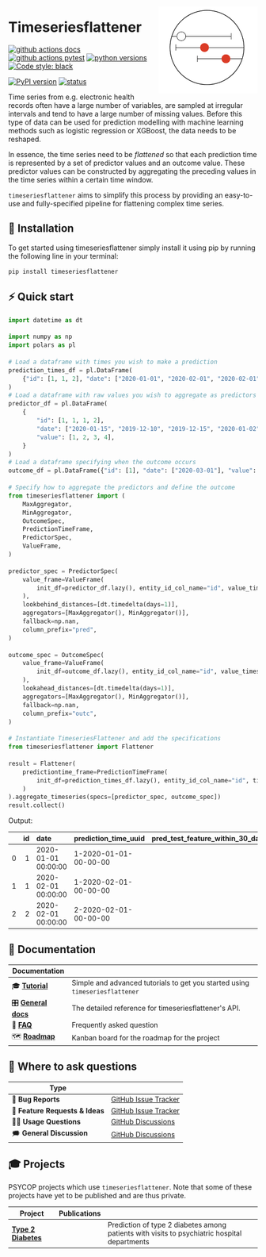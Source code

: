 <a href="https://github.com/Aarhus-Psychiatry-Research/timeseriesflattener"><img src="https://github.com/Aarhus-Psychiatry-Research/timeseriesflattener/blob/main/docs/_static/icon.png?raw=true" width="200" align="right"/></a>

# Timeseriesflattener

[![github actions docs](https://github.com/Aarhus-Psychiatry-Research/timeseriesflattener/actions/workflows/documentation.yml/badge.svg)](https://aarhus-psychiatry-research.github.io/timeseriesflattener/)
[![github actions pytest](https://github.com/Aarhus-Psychiatry-Research/timeseriesflattener/actions/workflows/main_test_and_release.yml/badge.svg)](https://github.com/Aarhus-Psychiatry-Research/timeseriesflattener/actions)
[![python versions](https://img.shields.io/pypi/pyversions/timeseriesflattener)](https://pypi.org/project/timeseriesflattener/)
[![Code style: black](https://img.shields.io/badge/Code%20Style-Black-black)](https://black.readthedocs.io/en/stable/the_black_code_style/current_style.html)

[![PyPI version](https://badge.fury.io/py/timeseriesflattener.svg)](https://pypi.org/project/timeseriesflattener/)
[![status](https://joss.theoj.org/papers/3bbea8745668d1aa40ff796c6fd3db87/status.svg)](https://joss.theoj.org/papers/3bbea8745668d1aa40ff796c6fd3db87)

Time series from e.g. electronic health records often have a large number of variables, are sampled at irregular intervals and tend to have a large number of missing values. Before this type of data can be used for prediction modelling with machine learning methods such as logistic regression or XGBoost, the data needs to be reshaped.  

In essence, the time series need to be *flattened* so that each prediction time is represented by a set of predictor values and an outcome value. These predictor values can be constructed by aggregating the preceding values in the time series within a certain time window. 

`timeseriesflattener` aims to simplify this process by providing an easy-to-use and fully-specified pipeline for flattening complex time series.  

## 🔧 Installation
To get started using timeseriesflattener simply install it using pip by running the following line in your terminal:

```
pip install timeseriesflattener
```

## ⚡ Quick start

```py
import datetime as dt

import numpy as np
import polars as pl

# Load a dataframe with times you wish to make a prediction
prediction_times_df = pl.DataFrame(
    {"id": [1, 1, 2], "date": ["2020-01-01", "2020-02-01", "2020-02-01"]}
)
# Load a dataframe with raw values you wish to aggregate as predictors
predictor_df = pl.DataFrame(
    {
        "id": [1, 1, 1, 2],
        "date": ["2020-01-15", "2019-12-10", "2019-12-15", "2020-01-02"],
        "value": [1, 2, 3, 4],
    }
)
# Load a dataframe specifying when the outcome occurs
outcome_df = pl.DataFrame({"id": [1], "date": ["2020-03-01"], "value": [1]})

# Specify how to aggregate the predictors and define the outcome
from timeseriesflattener import (
    MaxAggregator,
    MinAggregator,
    OutcomeSpec,
    PredictionTimeFrame,
    PredictorSpec,
    ValueFrame,
)

predictor_spec = PredictorSpec(
    value_frame=ValueFrame(
        init_df=predictor_df.lazy(), entity_id_col_name="id", value_timestamp_col_name="date"
    ),
    lookbehind_distances=[dt.timedelta(days=1)],
    aggregators=[MaxAggregator(), MinAggregator()],
    fallback=np.nan,
    column_prefix="pred",
)

outcome_spec = OutcomeSpec(
    value_frame=ValueFrame(
        init_df=outcome_df.lazy(), entity_id_col_name="id", value_timestamp_col_name="date"
    ),
    lookahead_distances=[dt.timedelta(days=1)],
    aggregators=[MaxAggregator(), MinAggregator()],
    fallback=np.nan,
    column_prefix="outc",
)

# Instantiate TimeseriesFlattener and add the specifications
from timeseriesflattener import Flattener

result = Flattener(
    predictiontime_frame=PredictionTimeFrame(
        init_df=prediction_times_df.lazy(), entity_id_col_name="id", timestamp_col_name="date"
    )
).aggregate_timeseries(specs=[predictor_spec, outcome_spec])
result.collect()

```
Output:

|      |   id | date                | prediction_time_uuid  | pred_test_feature_within_30_days_mean_fallback_nan | outc_test_outcome_within_31_days_maximum_fallback_0_dichotomous |
| ---: | ---: | :------------------ | :-------------------- | -------------------------------------------------: | --------------------------------------------------------------: |
|    0 |    1 | 2020-01-01 00:00:00 | 1-2020-01-01-00-00-00 |                                                2.5 |                                                               0 |
|    1 |    1 | 2020-02-01 00:00:00 | 1-2020-02-01-00-00-00 |                                                  1 |                                                               1 |
|    2 |    2 | 2020-02-01 00:00:00 | 2-2020-02-01-00-00-00 |                                                  4 |                                                               0 |


## 📖 Documentation

| Documentation          |                                                                                        |
| ---------------------- | -------------------------------------------------------------------------------------- |
| 🎓 **[Tutorial]**       | Simple and advanced tutorials to get you started using `timeseriesflattener`           |
| 🎛 **[General docs]** | The detailed reference for timeseriesflattener's API. |
| 🙋 **[FAQ]**            | Frequently asked question                                                              |
| 🗺️ **[Roadmap]**        | Kanban board for the roadmap for the project                                           |

[Tutorial]: https://aarhus-psychiatry-research.github.io/timeseriesflattener/tutorials.html
[General docs]: https://Aarhus-Psychiatry-Research.github.io/timeseriesflattener/
[FAQ]: https://Aarhus-Psychiatry-Research.github.io/timeseriesflattener/faq.html
[Roadmap]: https://github.com/orgs/Aarhus-Psychiatry-Research/projects/11/views/1

## 💬 Where to ask questions

| Type                           |                        |
| ------------------------------ | ---------------------- |
| 🚨 **Bug Reports**              | [GitHub Issue Tracker] |
| 🎁 **Feature Requests & Ideas** | [GitHub Issue Tracker] |
| 👩‍💻 **Usage Questions**          | [GitHub Discussions]   |
| 🗯 **General Discussion**       | [GitHub Discussions]   |

[github issue tracker]: https://github.com/Aarhus-Psychiatry-Research/timeseriesflattener/issues
[github discussions]: https://github.com/Aarhus-Psychiatry-Research/timeseriesflattener/discussions


## 🎓 Projects
PSYCOP projects which use `timeseriesflattener`. Note that some of these projects have yet to be published and are thus private.

| Project                 | Publications |                                                                                                                                                                                                                                       |
| ----------------------- | ------------ | ------------------------------------------------------------------------------------------------------------------------------------------------------------------------------------------------------------------------------------- |
| **[Type 2 Diabetes](https://github.com/Aarhus-Psychiatry-Research/psycop-common/tree/main/psycop/projects/t2d)**   |              | Prediction of type 2 diabetes among patients with visits to psychiatric hospital departments                                                                                                                                          |
